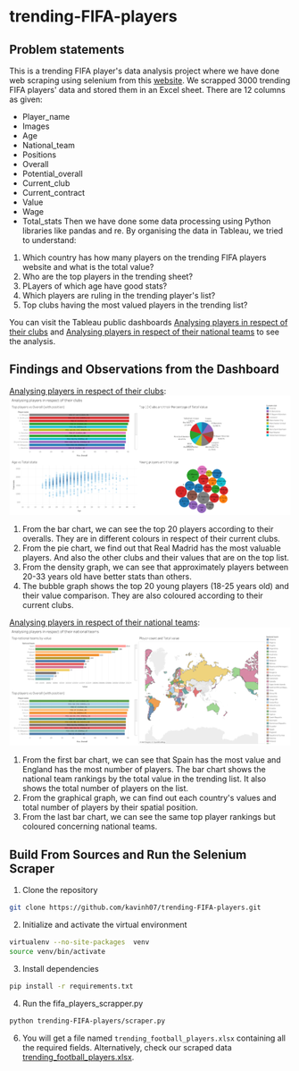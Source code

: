 # trending-FIFA-players

## Problem statements
This is a trending FIFA player's data analysis project where we have done web scraping using selenium from this [website](https://sofifa.com/players).
We scrapped 3000 trending FIFA players' data and stored them in an Excel sheet. There are 12 columns as given:
  - Player_name
  - Images
  - Age
  - National_team
  - Positions
  - Overall
  - Potential_overall
  - Current_club
  - Current_contract
  - Value
  - Wage
  - Total_stats
Then we have done some data processing using Python libraries like pandas and re.
By organising the data in Tableau, we tried to understand:
  1. Which country has how many players on the trending FIFA players website and what is the total value?
  2. Who are the top players in the trending sheet?
  3. PLayers of which age have good stats?
  4. Which players are ruling in the trending player's list?
  5. Top clubs having the most valued players in the trending list?
     
You can visit the Tableau public dashboards [Analysing players in respect of their clubs](https://public.tableau.com/app/profile/md.kabin.hasan.kanchon/viz/TrendingFIFAplayersanalysis/Dashboard1) and [Analysing players in respect of their national teams](https://public.tableau.com/views/TrendingFIFAplayersanalysis/Dashboard2?:language=en-GB&:display_count=n&:origin=viz_share_link) to see the analysis.

## Findings and Observations from the Dashboard
[Analysing players in respect of their clubs](https://public.tableau.com/app/profile/md.kabin.hasan.kanchon/viz/TrendingFIFAplayersanalysis/Dashboard1):
![Analysing players in respect of their clubs image](https://github.com/kavinh07/trending-FIFA-players/blob/main/images/analysing_players_in_respect_of_their_clubs.png)
  1. From the bar chart, we can see the top 20 players according to their overalls. They are in different colours in respect of their current clubs.
  2. From the pie chart, we find out that Real Madrid has the most valuable players. And also the other clubs and their values that are on the top list.
  3. From the density graph, we can see that approximately players between 20-33 years old have better stats than others.
  4. The bubble graph shows the top 20 young players (18-25 years old) and their value comparison. They are also coloured according to their current clubs.
     
[Analysing players in respect of their national teams](https://public.tableau.com/views/TrendingFIFAplayersanalysis/Dashboard2?:language=en-GB&:display_count=n&:origin=viz_share_link):
![Analysing players in respect of their national teams image](https://github.com/kavinh07/trending-FIFA-players/blob/main/images/analysing_players_in_respect_of_their_national_teams.png)
  1. From the first bar chart, we can see that Spain has the most value and England has the most number of players. The bar chart shows the national team rankings by the total value in the trending list. It also shows the total number of players on the list.
  2. From the graphical graph, we can find out each country's values and total number of players by their spatial position.
  3. From the last bar chart, we can see the same top player rankings but coloured concerning national teams.
  

## Build From Sources and Run the Selenium Scraper
1. Clone the repository
```bash
git clone https://github.com/kavinh07/trending-FIFA-players.git
```
2. Initialize and activate the virtual environment
```bash
virtualenv --no-site-packages  venv
source venv/bin/activate
```
3. Install dependencies
```bash
pip install -r requirements.txt
```
4. Run the fifa_players_scrapper.py
```bash
python trending-FIFA-players/scraper.py
```
6. You will get a file named `trending_football_players.xlsx` containing all the required fields. 
Alternatively, check our scraped data [trending_football_players.xlsx](https://github.com/kavinh07/trending-FIFA-players/blob/main/data/trending_football_players.xlsx).
